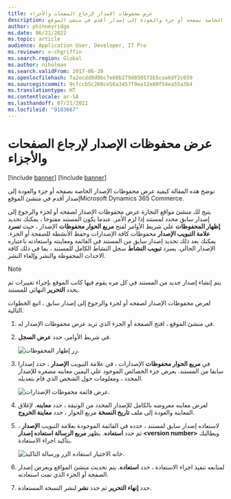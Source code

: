```yaml
---
title: عرض محفوظات الإصدار لإرجاع الصفحات والأجزاء
description: توضح هذه المقالة كيفيه عرض محفوظات الإصدار الخاصة بصفحه أو جزء والعودة إلى إصدار أقدم في منشئ الموقعMicrosoft Dynamics 365 Commerce.
author: phinneyridge
ms.date: 06/21/2022
ms.topic: article
audience: Application User, Developer, IT Pro
ms.reviewer: v-chgriffin
ms.search.region: Global
ms.author: niholman
ms.search.validFrom: 2017-06-20
ms.openlocfilehash: fa2ecdd9d9bc7e60b279d850573b5caa6df2c659
ms.sourcegitcommit: 9cfccb5c260ce56a3457f9ea12e80f54ea55a3b4
ms.translationtype: HT
ms.contentlocale: ar-SA
ms.lasthandoff: 07/21/2022
ms.locfileid: "9183667"
---
```

# <a name="view-version-history-to-revert-pages-and-fragments"></a>عرض محفوظات الإصدار لإرجاع الصفحات والأجزاء

[!include [banner](includes/banner.md)]
[!include [banner](includes/preview-banner.md)]

توضح هذه المقالة كيفيه عرض محفوظات الإصدار الخاصة بصفحه أو جزء والعودة إلى إصدار أقدم في منشئ الموقعMicrosoft Dynamics 365 Commerce.

يتيح لك منشئ مواقع التجارة عرض محفوظات الإصدار لصفحه أو لجزء والرجوع إلى إصدار سابق محدد لمستند إذا لزم الأمر. عندما يكون المستند مفتوحا ، يمكنك تحديد **إظهار المحفوظات** علي شريط الأوامر لفتح **مربع الحوار محفوظات** الإصدار ، حيث **تسرد علامة التبويب الإصدار** محفوظات كافة الإصدارات وحفظ الأنشطة للصفحة أو الجزء. يمكنك بعد ذلك تحديد إصدار سابق من المستند في القائمة ومعاينته واستعادته باعتباره الإصدار الحالي. يسرد **تبويب النشاط** سجل النشاط الكامل للمستند ، بما في ذلك كافة الاحداث المحفوظة والنشر وإلغاء النشر.

> [!NOTE]
> يتم إنشاء إصدار جديد من المستند في كل مره يقوم فيها كاتب الموقع بإجراء تغييرات ثم يحدد **التحرير** النهائي للمستند. 

لعرض محفوظات الإصدار لصفحه أو لجزء والرجوع إلى إصدار سابق ، اتبع الخطوات التالية.

1. في منشئ الموقع ، افتح الصفحة أو الجزء الذي تريد عرض محفوظات الإصدار له.
1. في شريط الأوامر، حدد **عرض السجل**.

    ![زر إظهار المحفوظات.](./media/version-history-1.png)

1. في **مربع الحوار محفوظات** الإصدارات ، في علامة التبويب **الإصدار** ، حدد إصدارا سابقا من المستند. يعرض جزء الخصائص الموجود علي اليمين معاينه مصغره للإصدار المحدد ، ومعلومات حول الشخص الذي قام بتعديله.

    ![عرض قائمة محفوظات الإصدارات.](./media/version-history-2.png)

1. لعرض معاينه معروضه بالكامل للإصدار المحدد من الوثيقة ، حدد **معاينه**. لإغلاق المعاينة والعودة إلى ملف **تاريخ النسخة** مربع الحوار ، حدد **معاينة الخروج**.
1. لاستعاده إصدار سابق لمستند ، حدده في القائمة الموجودة بعلامة التبويب **الإصدار** ، ثم حدد **استعاده**. يظهر **مربع الرسالة استعاده إصدار \<version number\>** ويطالبك بتأكيد اجراء الاستعادة. 

    ![خانه الاختيار استعاده الزر ورسالة التاكيد.](./media/version-history-3.png)

1. لمتابعه تنفيذ اجراء الاستعادة ، حدد **استعاده**. يتم تحديث منشئ المواقع ويعرض إصدار الصفحة أو الجزء الذي تمت استعادته.
1. حدد **إنهاء التحرير** ثم حدد **نشر** لنشر النسخة المستعادة.
